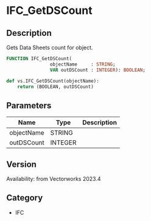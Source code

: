 # IFC_GetDSCount

## Description
Gets Data Sheets count for object.

```pascal
FUNCTION IFC_GetDSCount(
				objectName     : STRING;
				VAR outDSCount : INTEGER): BOOLEAN;
```

```python
def vs.IFC_GetDSCount(objectName):
    return (BOOLEAN, outDSCount)
```

## Parameters
|Name|Type|Description|
|---|---|---|
|objectName|STRING|   |
|outDSCount|INTEGER|   |

## Version
Availability: from Vectorworks 2023.4

## Category
* IFC

